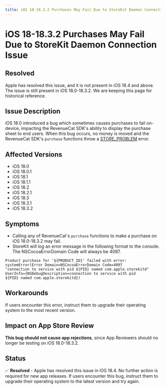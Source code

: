 ```yaml
---
title: iOS 18-18.3.2 Purchases May Fail Due to StoreKit Daemon Connection Issue
---
```


# iOS 18-18.3.2 Purchases May Fail Due to StoreKit Daemon Connection Issue

## Resolved
Apple has resolved this issue, and it is not present in iOS 18.4 and above. The issue is still present in iOS 18.0-18.3.2. We are keeping this page for historical reference.

## Issue Description

iOS 18.0 introduced a bug which sometimes causes purchases to fail on-device, impacting the RevenueCat SDK's ability to display the purchase sheet to end users. When this bug occurs, no money is moved and the RevenueCat SDK's `purchase` functions throw a [STORE_PROBLEM](https://www.revenuecat.com/docs/test-and-launch/errors#---store_problem) error.

## Affected Versions
- iOS 18.0
- iOS 18.0.1
- iOS 18.1
- iOS 18.1.1
- iOS 18.2
- iOS 18.2.1
- iOS 18.3
- iOS 18.3.1
- iOS 18.3.2

## Symptoms
- Calling any of RevenueCat's `purchase` functions to make a purchase on iOS 18.0-18.3.2 may fail.
- StoreKit will log an error message in the following format to the console. The NSCocoaErrorDomain Code will always be 4097.
```
Product purchase for '${PRODUCT_ID}' failed with error:
systemError(Error Domain=NSCocoaErrorDomain Code=4097
"connection to service with pid ${PID} named com.apple.storekitd"
UserInfo={NSDebugDescription=connection to service with pid
${PID} named com.apple.storekitd})
```

## Workarounds

If users encounter this error, instruct them to upgrade their operating system to the most recent version.

## Impact on App Store Review

**This bug should not cause app rejections**, since App Reviewers should no longer be testing on iOS 18.0-18.3.2.

## Status

✅ **Resolved** - Apple has resolved this issue in iOS 18.4. No further action is required for new app releases. If users encounter this bug, instruct them to upgrade their operating system to the latest version and try again.
